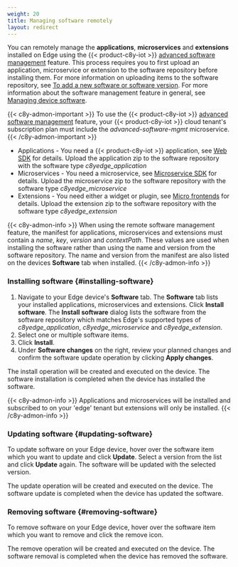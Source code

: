 ```yaml
---
weight: 20
title: Managing software remotely
layout: redirect
---
```


You can remotely manage the **applications**, **microservices** and **extensions** installed on Edge using the {{< product-c8y-iot >}} [advanced software management](/device-integration/fragment-library/#advanced-software-management) feature. This process requires you to first upload an application, microservice or extension to the software repository before installing them. For more information on uploading items to the software repository, see [To add a new software or software version](/device-management-application/managing-device-data/#to-add-a-new-software-or-software-version). For more information about the software management feature in general, see [Managing device software](/device-management-application/managing-device-data/#managing-software).

{{< c8y-admon-important >}}
To use the {{< product-c8y-iot >}} [advanced software management](/device-integration/fragment-library/#advanced-software-management) feature, your {{< product-c8y-iot >}} cloud tenant's subscription plan must include the _advanced-software-mgmt_ microservice.
{{< /c8y-admon-important >}}

- Applications - You need a {{< product-c8y-iot >}} application, see [Web SDK](/web/introduction/) for details. Upload the application zip to the software repository with the software type _c8yedge_application_
- Microservices - You need a microservice, see [Microservice SDK](/microservice-sdk/microservice-sdk-introduction/) for details. Upload the microservice zip to the software repository with the software type _c8yedge_microservice_
- Extensions - You need either a widget or plugin, see [Micro frontends](/2024/web/microfrontends/) for details. Upload the extension zip to the software repository with the software type _c8yedge_extension_

{{< c8y-admon-info >}}
When using the remote software management feature, the manifest for applications, microservices and extensions must contain a _name_, _key_, _version_ and _contextPath_. These values are used when installing the software rather than using the name and version from the software repository. The name and version from the manifest are also listed on the devices **Software** tab when installed.
{{< /c8y-admon-info >}}

### Installing software {#installing-software}
1. Navigate to your Edge device's **Software** tab. The **Software** tab lists your installed applications, microservices and extensions. Click **Install software**. The **Install software** dialog lists the software from the software repository which matches Edge's supported types of _c8yedge_application_, _c8yedge_microservice_ and _c8yedge_extension_.
2. Select one or multiple software items.
3. Click **Install**.
4. Under **Software changes** on the right, review your planned changes and confirm the software update operation by clicking **Apply changes**.

The install operation will be created and executed on the device. The software installation is completed when the device has installed the software.

{{< c8y-admon-info >}}
Applications and microservices will be installed and subscribed to on your 'edge' tenant but extensions will only be installed.
{{< /c8y-admon-info >}}

### Updating software {#updating-software}
To update software on your Edge device, hover over the software item which you want to update and click **Update**. Select a version from the list and click **Update** again. The software will be updated with the selected version.

The update operation will be created and executed on the device. The software update is completed when the device has updated the software.

### Removing software {#removing-software}
To remove software on your Edge device, hover over the software item which you want to remove and click the remove icon.

The remove operation will be created and executed on the device. The software removal is completed when the device has removed the software.
